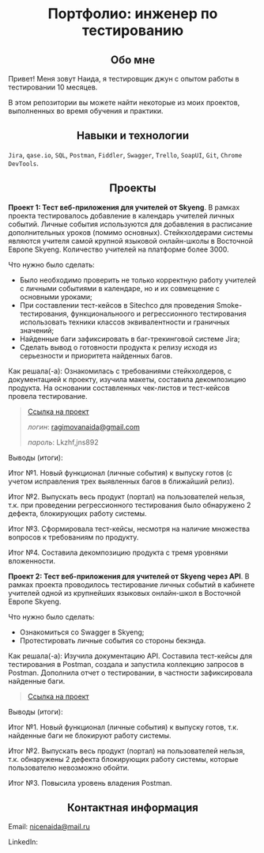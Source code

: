 <h1 align="center">Портфолио: инженер по тестированию</h1>

<h2 align="center">Обо мне</h3>

Привет! Меня зовут Наида, я тестировщик джун с опытом работы в тестировании 10 месяцев.

В этом репозитории вы можете найти некоторые из моих проектов, выполненных во время обучения и практики.

<h2 align="center">Навыки и технологии</h2>

`Jira`, `qase.io`, `SQL`, `Postman`, `Fiddler`, `Swagger`, `Trello`,
`SoapUI`, `Git`, `Chrome DevTools`.

<h2 align="center">Проекты</h2>

**Проект 1: Тест веб-приложения для учителей от Skyeng**. В рамках проекта тестировалось добавление в календарь учителей личных событий. Личные события используются для добавления в расписание дополнительных уроков (помимо основных). Стейкхолдерами системы являются учителя самой крупной языковой онлайн-школы в Восточной Европе Skyeng. Количество учителей на платформе более 3000. 

Что нужно было сделать:

- Было необходимо проверить не только корректную работу учителей с личными событиями в календаре, но и их совмещение с основными уроками;
- При составлении тест-кейсов в Sitechco для проведения Smoke-тестирования, функциональноого и регрессионного тестирования использовать техники классов эквивалентности и граничных значений;
- Найденные баги зафиксировать в баг-трекинговой системе Jira;
- Сделать вывод о готовности продукта к релизу исходя из серьезности и приоритета найденных багов. 

Как решала(-а): Ознакомилась с требованиями стейкхолдеров, с документацией к проекту, изучила макеты, составила декомпозицию продукта. На основании составленных чек-листов и тест-кейсов провела тестирование.

> [Ссылка на проект](https://ragimovna.atlassian.net/wiki/spaces/1/pages/4784185/1+2)
>
> *логин*: ragimovanaida@gmail.com
>
> *пароль*: Lkzhf,jns892

Выводы (итоги):

Итог №1. Новый функционал (личные события) к выпуску готов (с учетом исправления трех выявленных багов в ближайший релиз).

Итог №2. Выпускать весь продукт (портал) на пользователей нельзя, т.к. при проведении регрессионного тестирования было обнаружено 2 дефекта, блокирующих работу системы.

Итог №3. Сформировала тест-кейсы, несмотря на наличие множества вопросов к требованиям по продукту.

Итог №4. Составила декомпозицию продукта с тремя уровнями вложенности.

**Проект 2: Тест веб-приложения для учителей от Skyeng через API**. В рамках проекта проводилось тестирование личных событий в кабинете учителей одной из крупнейших языковых онлайн-школ в Восточной Европе Skyeng. 

Что нужно было сделать:
 
- Ознакомиться со Swagger в Skyeng;
- Протестировать личные события со стороны бекэнда.

Как решала(-а): Изучила документацию API. Составила тест-кейсы для тестирования в Postman, создала и запустила коллекцию запросов в Postman. Дополнила отчет о тестировании, в частности зафиксировала найденные баги.

> [Ссылка на проект](https://ragimovna.atlassian.net/wiki/spaces/1/pages/4784185/1+2)

Выводы (итоги):

Итог №1. Новый функционал (личные события) к выпуску готов, т.к. найденные баги не блокируют работу системы.

Итог №2. Выпускать весь продукт (портал) на пользователей нельзя, т.к. обнаружены 2 дефекта блокирующих работу системы, которые пользователю невозможно обойти. 

Итог №3. Повысила уровень владения Postman.

<h2 align="center">Контактная информация</h3>

Email: nicenaida@mail.ru

LinkedIn: 
